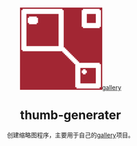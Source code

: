 <div align="center">
  
  ![img](https://github.com/ZoZou02/thumb-generator/blob/main/favicon/android-chrome-192x192.png)[gallery]
  # thumb-generater
  创建缩略图程序，主要用于自己的[gallery]项目。
  
</div>

[gallery]: (https://github.com/ZoZou02/gallery/)
